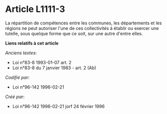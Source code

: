 # Article L1111-3

La répartition de compétences entre les communes, les départements et les régions ne peut autoriser l'une de ces
collectivités à établir ou exercer une tutelle, sous quelque forme que ce soit, sur une autre d'entre elles.

**Liens relatifs à cet article**

_Anciens textes_:

  - Loi n°83-8 1993-01-07 art. 2
  - Loi n°83-8 du 7 janvier 1983 - art. 2 (Ab)

_Codifié par_:

  - Loi n°96-142 1996-02-21

_Créé par_:

  - Loi n°96-142 1996-02-21 jorf 24 février 1996
